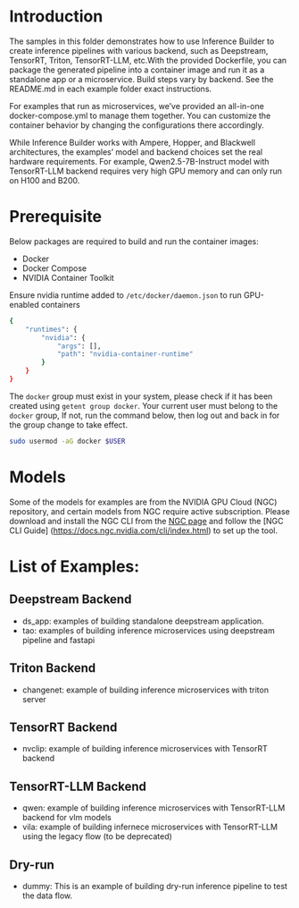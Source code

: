 # Introduction

The samples in this folder demonstrates how to use Inference Builder to create inference pipelines with various backend, such as Deepstream, TensorRT, Triton, TensorRT-LLM, etc.With the provided Dockerfile, you can package the generated pipeline into a container image and run it as a standalone app or a microservice. Build steps vary by backend. See the README.md in each example folder exact instructions.

For examples that run as microservices, we’ve provided an all-in-one docker-compose.yml to manage them together. You can customize the container behavior by changing the configurations there accordingly.

While Inference Builder works with Ampere, Hopper, and Blackwell architectures, the examples’ model and backend choices set the real hardware requirements. For example, Qwen2.5-7B-Instruct model with TensorRT-LLM backend requires very high GPU memory and can only run on H100 and B200.

# Prerequisite

Below packages are required to build and run the container images:

- Docker
- Docker Compose
- NVIDIA Container Toolkit

Ensure nvidia runtime added to `/etc/docker/daemon.json` to run GPU-enabled containers

```bash
{
    "runtimes": {
        "nvidia": {
            "args": [],
            "path": "nvidia-container-runtime"
        }
    }
}
```

The `docker` group must exist in your system, please check if it has been created using `getent group docker`. Your current user must belong to the `docker` group, If not, run the command below, then log out and back in for the group change to take effect.

```bash
sudo usermod -aG docker $USER
```

# Models

Some of the models for examples are from the NVIDIA GPU Cloud (NGC) repository, and certain models from NGC require active subscription. Please download and install the NGC CLI from the [NGC page](https://org.ngc.nvidia.com/setup/installers/cli) and follow the [NGC CLI Guide] (https://docs.ngc.nvidia.com/cli/index.html) to set up the tool.

# List of Examples:

## Deepstream Backend

- ds_app: examples of building standalone deepstream application.
- tao: examples of building inference microservices using deepstream pipeline and fastapi

## Triton Backend

- changenet: example of building inference microservices with triton server

## TensorRT Backend

- nvclip: example of building inference microservices with TensorRT backend

## TensorRT-LLM Backend

- qwen: example of building inference microservices with TensorRT-LLM backend for vlm models
- vila: example of building infernece microservices with TensorRT-LLM using the legacy flow (to be deprecated)

## Dry-run

- dummy: This is an example of building dry-run inference pipeline to test the data flow.
